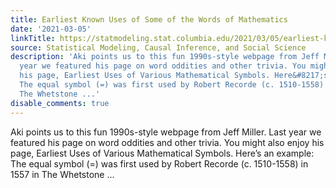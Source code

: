```yaml
---
title: Earliest Known Uses of Some of the Words of Mathematics
date: '2021-03-05'
linkTitle: https://statmodeling.stat.columbia.edu/2021/03/05/earliest-known-uses-of-some-of-the-words-of-mathematics/
source: Statistical Modeling, Causal Inference, and Social Science
description: 'Aki points us to this fun 1990s-style webpage from Jeff Miller. Last
  year we featured his page on word oddities and other trivia. You might also enjoy
  his page, Earliest Uses of Various Mathematical Symbols. Here&#8217;s an example:
  The equal symbol (=) was first used by Robert Recorde (c. 1510-1558) in 1557 in
  The Whetstone ...'
disable_comments: true
---
```

Aki points us to this fun 1990s-style webpage from Jeff Miller. Last year we featured his page on word oddities and other trivia. You might also enjoy his page, Earliest Uses of Various Mathematical Symbols. Here&#8217;s an example: The equal symbol (=) was first used by Robert Recorde (c. 1510-1558) in 1557 in The Whetstone ...